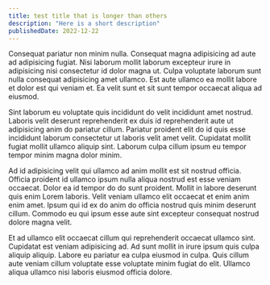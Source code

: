 ```yaml
---
title: test title that is longer than others
description: "Here is a short description"
publishedDate: 2022-12-22
---
```


Consequat pariatur non minim nulla. Consequat magna adipisicing ad aute ad adipisicing fugiat. Nisi laborum mollit laborum excepteur irure in adipisicing nisi consectetur id dolor magna ut. Culpa voluptate laborum sunt nulla consequat adipisicing amet ullamco. Est aute ullamco ea mollit labore et dolor est qui veniam et. Ea velit sunt et sit sunt tempor occaecat aliqua ad eiusmod.

Sint laborum eu voluptate quis incididunt do velit incididunt amet nostrud. Laboris velit deserunt reprehenderit ex duis id reprehenderit aute ut adipisicing anim do pariatur cillum. Pariatur proident elit do id quis esse incididunt laborum consectetur ut laboris velit amet velit. Cupidatat mollit fugiat mollit ullamco aliquip sint. Laborum culpa cillum ipsum eu tempor tempor minim magna dolor minim.

Ad id adipisicing velit qui ullamco ad anim mollit est sit nostrud officia. Officia proident id ullamco ipsum nulla aliqua nostrud est esse veniam occaecat. Dolor ea id tempor do do sunt proident. Mollit in labore deserunt quis enim Lorem laboris. Velit veniam ullamco elit occaecat et enim anim enim amet. Ipsum qui id ex do anim do officia nostrud quis minim deserunt cillum. Commodo eu qui ipsum esse aute sint excepteur consequat nostrud dolore magna velit.

Et ad ullamco elit occaecat cillum qui reprehenderit occaecat ullamco sint. Cupidatat est veniam adipisicing ad. Ad sunt mollit in irure ipsum quis culpa aliquip aliquip. Labore eu pariatur ea culpa eiusmod in culpa. Quis cillum aute veniam cillum voluptate esse voluptate minim fugiat do elit. Ullamco aliqua ullamco nisi laboris eiusmod officia dolore.
